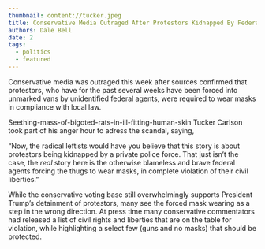 ```yaml
---
thumbnail: content://tucker.jpeg
title: Conservative Media Outraged After Protestors Kidnapped By Federal Agents Forced To Wear Masks
authors: Dale Bell
date: 2
tags:
  - politics
  - featured
---
```


Conservative media was outraged this week after sources confirmed that protestors, who have for the past several weeks have been forced into unmarked vans by unidentified federal agents, were required to wear masks in compliance with local law.

Seething-mass-of-bigoted-rats-in-ill-fitting-human-skin Tucker Carlson took part of his anger hour to adress the scandal, saying,

“Now, the radical leftists would have you believe that this story is about protestors being kidnapped by a private police force. That just isn’t the case, the *real* story here is the otherwise blameless and brave federal agents forcing the thugs to wear masks, in complete violation of their civil liberties.”

While the conservative voting base still overwhelmingly supports President Trump’s detainment of protestors, many see the forced mask wearing as a step in the wrong direction. At press time many conservative commentators had released a list of civil rights and liberties that are on the table for violation, while highlighting a select few (guns and no masks) that should be protected.
